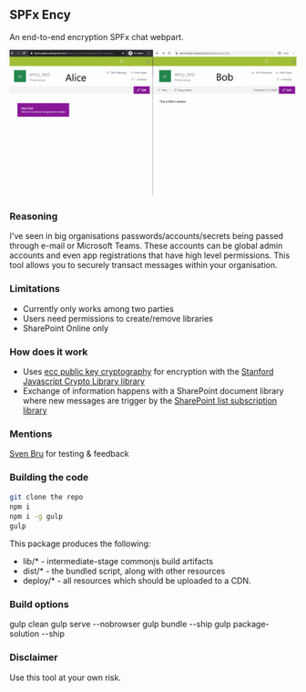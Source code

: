 ## SPFx Ency

An end-to-end encryption SPFx chat webpart.

![alt text](/docs/EncyDemo.gif "Demo of Ency")

### Reasoning

I've seen in big organisations passwords/accounts/secrets being passed through e-mail or Microsoft Teams.
These accounts can be global admin accounts and even app registrations that have high level permissions.
This tool allows you to securely transact messages within your organisation.


### Limitations

* Currently only works among two parties
* Users need permissions to create/remove libraries
* SharePoint Online only

### How does it work

* Uses [ecc public key cryptography](https://en.wikipedia.org/wiki/Elliptic-curve_cryptography) for encryption with the [Stanford Javascript Crypto Library library](https://bitwiseshiftleft.github.io/sjcl/)
* Exchange of information happens with a SharePoint document library where new messages are trigger by the [SharePoint list subscription library](https://docs.microsoft.com/en-us/sharepoint/dev/spfx/subscribe-to-list-notifications)

### Mentions

[Sven Bru](https://twitter.com/svenbru) for testing & feedback

### Building the code

```bash
git clone the repo
npm i
npm i -g gulp
gulp
```

This package produces the following:

* lib/* - intermediate-stage commonjs build artifacts
* dist/* - the bundled script, along with other resources
* deploy/* - all resources which should be uploaded to a CDN.

### Build options

gulp clean
gulp serve --nobrowser
gulp bundle --ship
gulp package-solution --ship


### Disclaimer

Use this tool at your own risk.